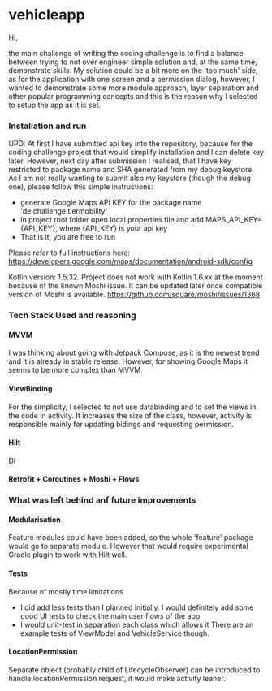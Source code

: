 # vehicleapp

Hi,

the main challenge of writing the coding challenge is to find a balance between trying to not over
engineer simple solution and, at the same time, demonstrate skills. My solution could be a bit more
on the 'too much' side, as for the application with one screen and a permission dialog, however, I
wanted to demonstrate some more module approach, layer separation and other popular programming
concepts and this is the reason why I selected to setup the app as it is set.

### Installation and run

UPD: At first I have submitted api key into the repository, because for the coding challenge 
project that would simplify installation and I can delete key later. 
However, next day after submission I realised, that I have key restricted to package name and SHA 
generated from my debug.keystore. 
As I am not really wanting to submit also my keystore (though the debug one), please follow this simple instructions:
  - generate Google Maps API KEY for the package name 'de.challenge.tiermobility'
  - in project root folder open local.properties file and add MAPS_API_KEY={API_KEY}, where {API_KEY} 
is your api key
  - That is it, you are free to run

Please refer to full instructions here: https://developers.google.com/maps/documentation/android-sdk/config

Kotlin version: 1.5.32.  Project does not work with Kotlin 1.6.xx at the moment because of the
known Moshi issue. It can be updated later once compatible version of Moshi is available.
https://github.com/square/moshi/issues/1368


### Tech Stack Used and reasoning

#### MVVM

I was thinking about going with Jetpack Compose, as it is the newest trend and it is already in
stable release. However, for showing Google Maps it seems to be more complex than MVVM

#### ViewBinding

For the simplicity, I selected to not use databinding and to set the views in the code in activity.
It increases the size of the class, however, activity is responsible mainly for updating bidings and
requesting permission.

#### Hilt

DI

#### Retrofit + Coroutines + Moshi + Flows

### What was left behind anf future improvements ##

#### Modularisation
Feature modules could have been added, so the whole 'feature' package would go to separate module. 
However that would require experimental Gradle plugin to work with Hilt well.

#### Tests

Because of mostly time limitations

- I did add less tests than I planned initially. I would definitely add some good UI tests to check
  the main user flows of the app
- I would unit-test in separation each class which allows it There are an example tests of ViewModel
  and VehicleService though.

#### LocationPermission

Separate object (probably child of LifecycleObserver) can be introduced to handle locationPermission
request, it would make activity leaner. 

